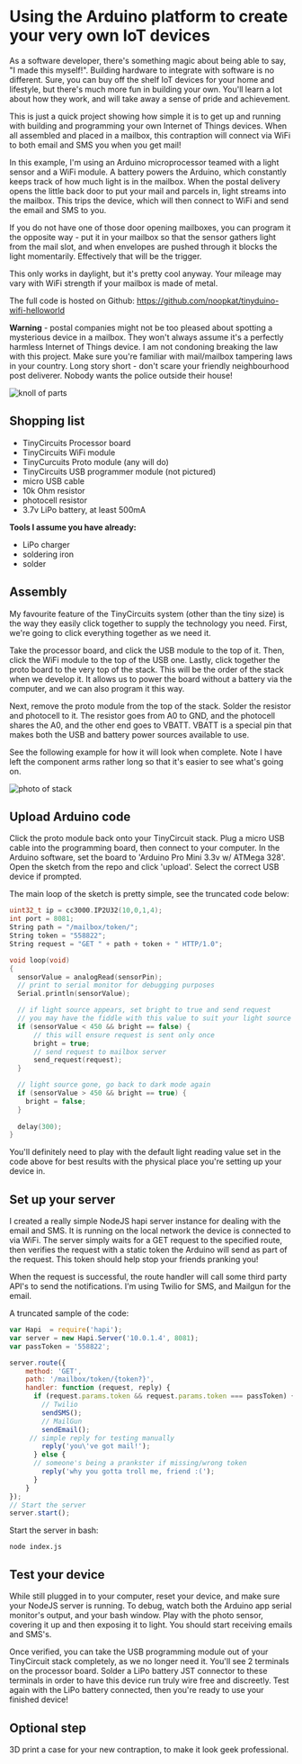 # Using the Arduino platform to create your very own IoT devices
As a software developer, there's something magic about being able to say, "I made this myself!". Building hardware to integrate with software is no different. Sure, you can buy off the shelf IoT devices for your home and lifestyle, but there's much more fun in building your own. You'll learn a lot about how they work, and will take away a sense of pride and achievement.

This is just a quick project showing how simple it is to get up and running with building and programming your own Internet of Things devices.
When all assembled and placed in a mailbox, this contraption will connect via WiFi to both email and SMS you when you get mail!

In this example, I'm using an Arduino microprocessor teamed with a light sensor and a WiFi module. A battery powers the Arduino, which constantly keeps track of how much light is in the mailbox. When the postal delivery opens the little back door to put your mail and parcels in, light streams into the mailbox. This trips the device, which will then connect to WiFi and send the email and SMS to you.

If you do not have one of those door opening mailboxes, you can program it the opposite way - put it in your mailbox so that the sensor gathers light from the mail slot, and when envelopes are pushed through it blocks the light momentarily. Effectively that will be the trigger.

This only works in daylight, but it's pretty cool anyway. Your mileage may vary with WiFi strength if your mailbox is made of metal.

The full code is hosted on Github: https://github.com/noopkat/tinyduino-wifi-helloworld

**Warning**  - postal companies might not be too pleased about spotting a mysterious device in a mailbox. They won't always assume it's a perfectly harmless Internet of Things device. I am not condoning breaking the law with this project. Make sure you're familiar with mail/mailbox tampering laws in your country. Long story short - don't scare your friendly neighbourhood post deliverer. Nobody wants the police outside their house!

![knoll of parts](http://f.cl.ly/items/0U381w2C3u0u1W3R2x2G/mailbox-device-knoll.jpg)

## Shopping list
  + TinyCircuits Processor board
  + TinyCircuits WiFi module
  + TinyCurcuits Proto module (any will do)
  + TinyCircuits USB programmer module (not pictured)
  + micro USB cable
  + 10k Ohm resistor
  + photocell resistor
  + 3.7v LiPo battery, at least 500mA
  
**Tools I assume you have already:**
  + LiPo charger
  + soldering iron
  + solder

## Assembly
My favourite feature of the TinyCircuits system (other than the tiny size) is the way they easily click together to supply the technology you need.
First, we're going to click everything together as we need it. 

Take the processor board, and click the USB module to the top of it. Then, click the WiFi module to the top of the USB one. Lastly, click together the proto board to the very top of the stack. This will be the order of the stack when we develop it. It allows us to power the board without a battery via the computer, and we can also program it this way.

Next, remove the proto module from the top of the stack. Solder the resistor and photocell to it. The resistor goes from A0 to GND, and the photocell shares the A0, and the other end goes to VBATT. VBATT is a special pin that makes both the USB and battery power sources available to use.

See the following example for how it will look when complete. Note I have left the component arms rather long so that it's easier to see what's going on.

![photo of stack](http://f.cl.ly/items/1p3O0g3l021W1K410H2y/soldered-mailbox-device.jpg)

## Upload Arduino code
Click the proto module back onto your TinyCircuit stack. Plug a micro USB cable into the programming board, then connect to your computer. In the Arduino software, set the board to 'Arduino Pro Mini 3.3v w/ ATMega 328'. Open the sketch from the repo and click 'upload'. Select the correct USB device if prompted.

The main loop of the sketch is pretty simple, see the truncated code below:

```c++
uint32_t ip = cc3000.IP2U32(10,0,1,4);
int port = 8081;
String path = "/mailbox/token/";
String token = "558822";
String request = "GET " + path + token + " HTTP/1.0";

void loop(void)
{
  sensorValue = analogRead(sensorPin);
  // print to serial monitor for debugging purposes
  Serial.println(sensorValue);

  // if light source appears, set bright to true and send request
  // you may have the fiddle with this value to suit your light source
  if (sensorValue < 450 && bright == false) {
      // this will ensure request is sent only once
      bright = true;
      // send request to mailbox server
      send_request(request);
  } 

  // light source gone, go back to dark mode again
  if (sensorValue > 450 && bright == true) {
    bright = false;
  }
  
  delay(300);
}
```

You'll definitely need to play with the default light reading value set in the code above for best results with the physical place you're setting up your device in.

## Set up your server
I created a really simple NodeJS hapi server instance for dealing with the email and SMS. It is running on the local network the device is connected to via WiFi. The server simply waits for a GET request to the specified route, then verifies the request with a static token the Arduino will send as part of the request. This token should help stop your friends pranking you!

When the request is successful, the route handler will call some third party API's to send the notifications. I'm using Twilio for SMS, and Mailgun for the email.

A truncated sample of the code:

```javascript
var Hapi  = require('hapi');
var server = new Hapi.Server('10.0.1.4', 8081);
var passToken = '558822';

server.route({
    method: 'GET',
    path: '/mailbox/token/{token?}',
    handler: function (request, reply) {
      if (request.params.token && request.params.token === passToken) {
        // Twilio
        sendSMS();
        // MailGun
        sendEmail();
     // simple reply for testing manually
        reply('you\'ve got mail!');
      } else {
      // someone's being a prankster if missing/wrong token
        reply('why you gotta troll me, friend :(');
      }
    }
});
// Start the server
server.start();
```

Start the server in bash:

```
node index.js
```

## Test your device
While still plugged in to your computer, reset your device, and make sure your NodeJS server is running. To debug, watch both the Arduino app serial monitor's output, and your bash window. Play with the photo sensor, covering it up and then exposing it to light. You should start receiving emails and SMS's. 

Once verified, you can take the USB programming module out of your TinyCircuit stack completely, as we no longer need it. You'll see 2 terminals on the processor board. Solder a LiPo battery JST connector to these terminals in order to have this device run truly wire free and discreetly. Test again with the LiPo battery connected, then you're ready to use your finished device!

## Optional step
3D print a case for your new contraption, to make it look geek professional.